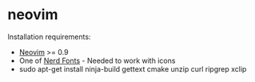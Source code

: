 # neovim
Installation requirements:
- [Neovim](https://github.com/gennaro-tedesco/nvim-possession) >= 0.9
- One of [Nerd Fonts](https://github.com/ryanoasis/nerd-fonts) - Needed to work with icons
- sudo apt-get install ninja-build gettext cmake unzip curl ripgrep xclip
